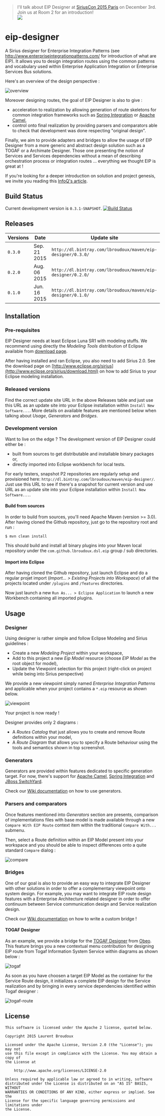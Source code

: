 <blockquote>
I'll talk about EIP Designer at <a href="http://www.siriuscon.org/">SiriusCon 2015 Paris</a> on December 3rd. Join us at Room 2 for an introduction!<br>
<img src="http://www.eclipse.org/sirius/images/logos/logo.png"/>
</blockquote>

# eip-designer

A Sirius designer for Enterprise Integration Patterns (see http://www.enterpriseintegrationpatterns.com/ for introduction of what are EIP). It allows you to design integration routes using the common patterns and vocabulary used within Enterprise Application Integration or Enterprise Services Bus solutions.

Here's an overview of the design perspective :

![overview](https://raw.githubusercontent.com/lbroudoux/eip-designer/master/assets/eip-designer.png)  

Moreover designing routes, the goal of EIP Designer is also to give : 
* acceleration to realization by allowing generation of route skeletons for common integration frameworks such as [Spring Integration](http://projects.spring.io/spring-integration/) or [Apache Camel](http://camel.apache.org),
* control onto final realization by providing parsers and comparators able to check that development was done respecting "original design". 

Finally, we aim to provide adapters and bridges to allow the usage of EIP Designer from a more generic and abstract design solution such as a TOGAF or a Archimate Designer. Those one presenting the notion of Services and Services dependencies without a mean of describing orchestration process or integration routes ... everything we thought EIP is great at ! 

If you're looking for a deeper introduction on solution and project genesis, we invite you reading this [InfoQ's article](http://www.infoq.com/articles/eip-designer).


## Build Status

Current development version is `0.3.1-SNAPSHOT`. [![Build Status](https://travis-ci.org/lbroudoux/eip-designer.png?branch=master)](https://travis-ci.org/lbroudoux/eip-designer)


## Releases

| Versions      | Date          | Update site  |
| ------------- | ------------- | ------------ |
|`0.3.0`      |Sep. 21 2015   |`http://dl.bintray.com/lbroudoux/maven/eip-designer/0.3.0/`|
|`0.2.0`      |Aug. 06 2015   |`http://dl.bintray.com/lbroudoux/maven/eip-designer/0.2.0/`|
|`0.1.0`      |Jun. 16 2015   |`http://dl.bintray.com/lbroudoux/maven/eip-designer/0.1.0/`|


## Installation

### Pre-requisites

EIP Designer needs at least Eclipse Luna SR1 with modeling stuffs. We recommend using directly the _Modeling Tools_ distribution of Eclipse available from [download page](http://www.eclipse.org/downloads/).

After having installed and ran Eclipse, you also need to add Sirius 2.0. See the download page on [http://www.eclipse.org/sirius](http://www.eclipse.org/sirius/download.html) on how to add Sirius to your Eclipse modeling installation.

### Released versions

Find the correct update site URL in the above Releases table and just use this URL as an update site into your Eclipse installation within `Install New Software...`. More details on available features are mentioned below when talking about _Usage_, _Generators_ and _Bridges_.

### Development version

Want to live on the edge ? The development version of EIP Designer could either be : 
* built from sources to get distributable and installable binary packages or,
* directly imported into Eclipse workbench for local tests.

For early testers, snapshot P2 repositories are regularly setup and provisioned here: `http://dl.bintray.com/lbroudoux/maven/eip-designer/`. Just use this URL to see if there's a snapshot for current version and use URL as an update site into your Eclipse installation within `Install New Software...`.  

#### Build from sources

In order to build from sources, you'll need Apache Maven (version >= 3.0). After having cloned the Github repository, just go to the repository root and run :

```
$ mvn clean install
```
This should build and install all binary plugins into your Maven local repository under the `com.github.lbroudoux.dsl.eip` group / sub directories.

#### Import into Eclipse

After having cloned the Github repository, just launch Eclipse and do a regular projet import (_Import...  > Existing Projects into Workspace_) of all the projects located under `/plugins` and `/features` directories.  

Now just launch a new `Run As... > Eclipse Application` to launch a new Workbench containing all imported plugins.


## Usage

### Designer

Using designer is rather simple and follow Eclipse Modeling and Sirius guidelines :
* Create a new _Modeling Project_ within your workspace,
* Add to this project a new _Eip Model_ resource (choose _EIP Model_ as the root object for model),
* Update the Viewpoint selection for this project (right-click on project while being into Sirius perspective)

We provide a new viewpoint simply named _Enterprise Integration Patterns_ and applicable when your project contains a `*.eip` resource as shown below.

![viewpoint](https://raw.githubusercontent.com/lbroudoux/eip-designer/master/assets/eip-designer-viewpoint.png)

Your project is now ready !

Designer provides only 2 diagrams :
* A _Routes Catalog_ that just allows you to create and remove Route definitions within your model,
* A _Route Diagram_ that allows you to specify a Route behaviour using the tools and semantics shown in top screenshot.

### Generators

Generators are provided within features dedicated to specific generation target. For now, there's support for [Apache Camel](http://camel.apache.org), [Spring Integration](http://projects.spring.io/spring-integration/) and [JBoss SwitchYard](http://switchyard.jboss.org/).

Check our [Wiki documentation](https://github.com/lbroudoux/eip-designer/wiki/How-To-Use-Generators) on how to use generators.

### Parsers and comparators

Once features mentioned into _Generators_ section are presents, comparison of implementations files with base model is made available through a new `Compare With EIP Route` context item within the traditional `Compare With...` submenu.

Then, select a Route definition within an EIP Model present into your workspace and you should be able to inspect differences onto a quite standard `Compare` dialog : 
   
![compare](https://raw.githubusercontent.com/lbroudoux/eip-designer/master/assets/eip-designer-compare.png)

### Bridges

One of our goal is also to provide an easy way to integrate EIP Designer with other solutions in order to offer a complementary viewpoint onto system design. For example, you may want to integrate EIP route design features with a Enterprise Architecture related designer in order to offer continuum between Service communication design and Service realization design.

Check our [Wiki documentation](https://github.com/lbroudoux/eip-designer/wiki/How-To-Write-A-Bridge) on how to write a custom bridge !

#### TOGAF Designer

As an example, we provide a bridge for the [TOGAF Designer](http://marketplace.obeonetwork.com/module/togaf) from [Obeo](http://www.obeo.fr). This feature brings you a new contextual menu contribution for designing EIP route from Togaf Information System Service within diagrams as shown below :

![togaf](https://raw.githubusercontent.com/lbroudoux/eip-designer/master/assets/eip-designer-togaf-extension.png)

As soon as you have choosen a target EIP Model as the container for the Service Route design, it initializes a complete EIP design for the Service realization and by bringing in every service dependencies identified within Togaf designer :

![togaf-route](https://raw.githubusercontent.com/lbroudoux/eip-designer/master/assets/eip-designer-togaf-route.png)


## License

```
This software is licensed under the Apache 2 license, quoted below.

Copyright 2015 Laurent Broudoux

Licensed under the Apache License, Version 2.0 (the "License"); you may not
use this file except in compliance with the License. You may obtain a copy of
the License at

    http://www.apache.org/licenses/LICENSE-2.0

Unless required by applicable law or agreed to in writing, software
distributed under the License is distributed on an "AS IS" BASIS, WITHOUT
WARRANTIES OR CONDITIONS OF ANY KIND, either express or implied. See the
License for the specific language governing permissions and limitations under
the License.
```




